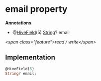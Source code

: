 


# email property







**Annotations**

- @[HiveField](https:pub.dev/documentation/hive/2.2.3/hive/HiveField-class.html)(5)
[String](https:api.flutter.dev/flutter/dart-core/String-class.html)? email
  
_\<span class="feature"\>read / write\</span\>_






## Implementation

```dart
@HiveField(5)
String? email;
```







